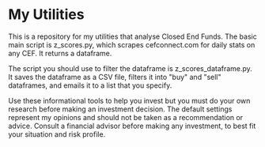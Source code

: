# My Utilities

This is a repository for my utilities that analyse Closed End Funds.
The basic main script is z_scores.py, which scrapes cefconnect.com for daily stats on any CEF. It returns a dataframe.

The script you should use to filter the dataframe is z_scores_dataframe.py. It saves the dataframe as a CSV file, filters it into "buy" and "sell" dataframes, and emails it to a list that you specify.

Use these informational tools to help you invest but you must do your own research before making an investment decision. The default settings represent my opinions and should not be taken as a recommendation or advice. Consult a financial advisor before making any investment, to best fit your situation and risk profile.
